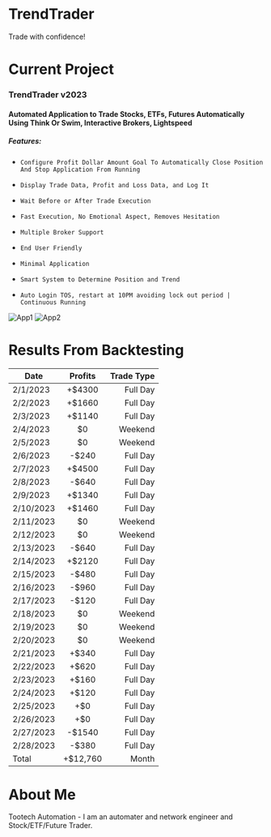 # TrendTrader

Trade with confidence!


# Current Project

### TrendTrader v2023
#### Automated Application to Trade Stocks, ETFs, Futures Automatically Using Think Or Swim, Interactive Brokers, Lightspeed
##### Features:
*     Configure Profit Dollar Amount Goal To Automatically Close Position And Stop Application From Running
*     Display Trade Data, Profit and Loss Data, and Log It
*     Wait Before or After Trade Execution
*     Fast Execution, No Emotional Aspect, Removes Hesitation
*     Multiple Broker Support
*     End User Friendly
*     Minimal Application
*     Smart System to Determine Position and Trend
*     Auto Login TOS, restart at 10PM avoiding lock out period | Continuous Running
     
![App1](https://github.com/tootechautomation/TrendTrader/assets/50243547/3ff6f30d-61ad-4fb7-91d2-058a8aff85f7)
![App2](https://github.com/tootechautomation/TrendTrader/assets/50243547/a83b1b4d-ab36-4b10-85b6-188c337505e6)


# Results From Backtesting


| Date       | Profits | Trade Type   |
| ---------- |:-------:| ------------:|
| 2/1/2023   | +$4300  |  Full Day    |
| 2/2/2023   | +$1660  |  Full Day    |
| 2/3/2023   | +$1140  |  Full Day    |
| 2/4/2023   | $0      |  Weekend     |
| 2/5/2023   | $0      |  Weekend     |
| 2/6/2023   | -$240   |  Full Day    |
| 2/7/2023   | +$4500  |  Full Day    |
| 2/8/2023   | -$640   |  Full Day    |
| 2/9/2023   | +$1340  |  Full Day    |
| 2/10/2023  | +$1460  |  Full Day    |
| 2/11/2023  | $0      |  Weekend     |
| 2/12/2023  | $0      |  Weekend     |
| 2/13/2023  | -$640   |  Full Day    |
| 2/14/2023  | +$2120  |  Full Day    |
| 2/15/2023  | -$480   |  Full Day    |
| 2/16/2023  | -$960   |  Full Day    |
| 2/17/2023  | -$120   |  Full Day    |
| 2/18/2023  | $0      |  Weekend     |
| 2/19/2023  | $0      |  Weekend     |
| 2/20/2023  | $0      |  Weekend     |
| 2/21/2023  | +$340  |  Full Day    |
| 2/22/2023  | +$620   |  Full Day    |
| 2/23/2023  | +$160   |  Full Day    |
| 2/24/2023  | +$120   |  Full Day    |
| 2/25/2023  | +$0     |  Full Day    |
| 2/26/2023  | +$0     |  Full Day    |
| 2/27/2023  | -$1540  |  Full Day    |
| 2/28/2023  | -$380   |  Full Day    |
| Total      | +$12,760|  Month       |

 
# About Me
 Tootech Automation - I am an automater and network engineer and Stock/ETF/Future Trader.
 

